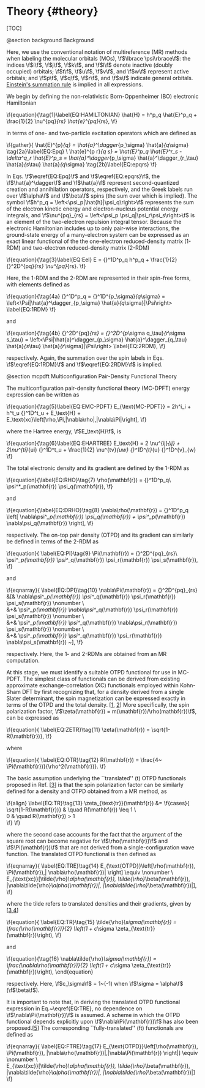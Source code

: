 Theory     {#theory}
========

[TOC]

@section background Background

Here, we use the conventional notation of multireference (MR) methods
when labeling the molecular orbitals (MOs), \f$\lbrace \psi\rbrace\f$:
the indices \f$i\f$, \f$j\f$, \f$k\f$, and \f$l\f$ denote
inactive (doubly occupied) orbitals; \f$t\f$, \f$u\f$, \f$v\f$, and \f$w\f$ represent
active orbitals; and \f$p\f$, \f$q\f$, \f$r\f$, and \f$s\f$ indicate general orbitals.
[Einstein's summation rule](http://mathworld.wolfram.com/EinsteinSummation.html) is implied in all expressions.

We begin by defining the non-relativistic Born-Oppenheimer (BO) electronic Hamiltonian

\f{equation}{\tag{1}\label{EQ:HAMILTONIAN}
     \hat{H} = h^p_q \hat{E}^p_q + \frac{1}{2} \nu^{pq}_{rs} \hat{e}^{pq}_{rs},
\f}

in terms of one- and two-particle excitation operators which are defined as

\f{gather}{
     \hat{E}^{p}_{q} = \hat{a}^\dagger_{p_\sigma} \hat{a}_{q_\sigma}   \tag{2a}\label{EQ:Epq}  	\\
     \hat{e}^{p r}_{q s} = \hat{E}^p_q \hat{E}^r_s - \delta^q_r \hat{E}^p_s = \hat{a}^\dagger_{p_\sigma} \hat{a}^\dagger_{r_\tau} \hat{a}_{s_\tau} \hat{a}_{q_\sigma} \tag{2b}\label{EQ:epqrs}
\f}

In Eqs. \f$\eqref{EQ:Epq}\f$ and \f$\eqref{EQ:epqrs}\f$, the \f$\hat{a}^\dagger\f$ and \f$\hat{a}\f$ 
represent second-quantized creation and annihilation operators, respectively,
and the Greek labels run over \f$\alpha\f$ and \f$\beta\f$ spins (the sum over which is implied).
The symbol \f$h^p_q = \left<\psi_p|\hat{h}|\psi_q\right>\f$ represents the sum of the electron
kinetic energy and electron-nucleus potential energy integrals, and
\f$\nu^{pq}_{rs} = \left<\psi_p \psi_q|\psi_r\psi_s\right>\f$ is an element of the
two-electron repulsion integral tensor. Because the electronic Hamiltonian
includes up to only pair-wise interactions, the ground-state energy of a
many-electron system can be expressed as an exact linear functional of the
the one-electron reduced-density matrix (1-RDM) and two-electron reduced-density matrix (2-RDM)

\f{equation}{\tag{3}\label{EQ:Eel}
E = {}^1D^p_q h^p_q + \frac{1}{2} {}^2D^{pq}_{rs} \nu^{pq}_{rs}.
\f}

Here, the 1-RDM and the 2-RDM are represented in their spin-free forms, 
with elements defined as

\f{equation}{\tag{4a}
{}^1D^p_q = {}^1D^{p_\sigma}_{q_\sigma} = \left<\Psi|\hat{a}^\dagger_{p_\sigma} \hat{a}_{q_\sigma}|\Psi\right>	\label{EQ:1RDM}
\f}

and

\f{equation}{\tag{4b}
{}^2D^{pq}_{rs} = {}^2D^{p_\sigma q_\tau}_{r_\sigma s_\tau} = \left<\Psi|\hat{a}^\dagger_{p_\sigma} \hat{a}^\dagger_{q_\tau} \hat{a}_{s_\tau} \hat{a}_{r_\sigma}|\Psi\right> \label{EQ:2RDM},
\f}

respectively. Again, the summation over the spin labels 
in Eqs. \f$\eqref{EQ:1RDM}\f$ and \f$\eqref{EQ:2RDM}\f$ is implied.

@section mcpdft Multiconfiguration Pair-Density Functional Theory

The multiconfiguration pair-density functional theory (MC-DPFT) energy expression can be written as

\f{equation}{\tag{5}\label{EQ:EMC-PDFT}
E_{\text{MC-PDFT}} = 2h^i_i + h^t_u {}^1D^t_u + E_\text{H} + E_\text{xc}\left[\rho,\Pi,|\nabla\rho|,|\nabla\Pi|\right],
\f}

where the Hartree energy, \f$E_\text{H}\f$, is

\f{equation}{\tag{6}\label{EQ:EHARTREE}
E_\text{H} = 2 \nu^{ij}_{ij} + 2\nu^{ti}_{ui} {}^1D^t_u + \frac{1}{2} \nu^{tv}_{uw} {}^1D^{t}_{u} {}^1D^{v}_{w}
\f}

The total electronic density and its gradient are defined by the 1-RDM as

\f{equation}{\label{EQ:RHO}\tag{7}
\rho(\mathbf{r}) = {}^1D^p_q\ \psi^*_p(\mathbf{r}) \psi_q(\mathbf{r}),
\f}

and

\f{equation}{\label{EQ:DRHO}\tag{8}
\nabla\rho(\mathbf{r}) = {}^1D^p_q \left[ \nabla\psi^*_p(\mathbf{r}) \psi_q(\mathbf{r}) + \psi^*_p(\mathbf{r}) \nabla\psi_q(\mathbf{r}) \right],
\f}

respectively. The on-top pair density (OTPD) and its gradient can similarly be defined in
terms of the 2-RDM as

\f{equation}{
\label{EQ:PI}\tag{9}
\Pi(\mathbf{r})  = {}^2D^{pq}_{rs}\ \psi^*_p(\mathbf{r}) \psi^*_q(\mathbf{r}) \psi_r(\mathbf{r}) \psi_s(\mathbf{r}),
\f}

and

\f{eqnarray}{
\label{EQ:DPI}\tag{10}
\nabla\Pi(\mathbf{r}) = {}^2D^{pq}_{rs} &[& \nabla\psi^*_p(\mathbf{r}) \psi^*_q(\mathbf{r}) \psi_r(\mathbf{r}) \psi_s(\mathbf{r}) \nonumber \\\
                                 &+& \psi^*_p(\mathbf{r}) \nabla\psi^*_q(\mathbf{r}) \psi_r(\mathbf{r}) \psi_s(\mathbf{r}) \nonumber \\\
                                 &+& \psi^*_p(\mathbf{r}) \psi^*_q(\mathbf{r}) \nabla\psi_r(\mathbf{r}) \psi_s(\mathbf{r}) \nonumber \\\
                                 &+& \psi^*_p(\mathbf{r}) \psi^*_q(\mathbf{r}) \psi_r(\mathbf{r}) \nabla\psi_s(\mathbf{r}) ~],
\f}

respectively. Here, the 1- and 2-RDMs are obtained from an MR computation. 

At this stage, we must identify a suitable OTPD functional for use in MC-PDFT.
The simplest class of functionals can be derived from existing approximate
exchange-correlation (XC) functionals employed within Kohn-Sham DFT by first
recognizing that, for a density derived from a single Slater determinant,
the spin magnetization can be expressed exactly in terms of the OTPD and the
total density. \[[1](https://journals.aps.org/pra/abstract/10.1103/PhysRevA.44.1549),
[2](https://doi.org/10.1007/BF01114982)\] More specifically, the spin
polarization factor, \f$\zeta(\mathbf{r}) = m(\mathbf{r})/\rho(mathbf{r})\f$,
can be expressed as

\f{equation}{
\label{EQ:ZETR}\tag{11}
    \zeta(\mathbf{r}) = \sqrt{1-R(\mathbf{r})},
\f}

where

\f{equation}{
\label{EQ:OTR}\tag{12}
    R(\mathbf{r}) = \frac{4~ \Pi(\mathbf{r})}{\rho^2(\mathbf{r})}.
\f}

The basic assumption underlying the ``translated'' (t) OTPD functionals
proposed in Ref. \[[3](https://doi.org/10.1021/ct500483t)\] is that the spin
polarization factor can be similarly defined for a density and OTPD
obtained from a MR method, as

\f{align}
\label{EQ:TR}\tag{13}
        \zeta_{\text{tr}}(\mathbf{r}) &= \f{cases}{
               \sqrt{1-R(\mathbf{r})} &  \quad R(\mathbf{r}) \leq 1     \\\
                      0               &  \quad R(\mathbf{r}) > 1       
    \f} 
\f}

where the second case accounts for the fact that the argument of the
square root can become negative for \f$\rho(\mathbf{r})\f$ and 
\f$\Pi(\mathbf{r})\f$ that are not derived from a single-configuration 
wave function.  The translated OTPD functional is then defined as

\f{eqnarray}{
\label{EQ:TRE}\tag{14}
E_{\text{OTPD}}\left[\rho(\mathbf{r}), \Pi(\mathbf{r}),| \nabla\rho(\mathbf{r})| \right] \equiv \nonumber \\\
E_{\text{xc}}[\tilde{\rho}_\alpha(\mathbf{r}), \tilde{\rho}_\beta(\mathbf{r}), |\nabla\tilde{\rho}_\alpha(\mathbf{r})|, |\nabla\tilde{\rho}_\beta(\mathbf{r})|],
\f}

where the tilde refers to translated densities and their gradients, given
by \[[3](https://doi.org/10.1021/ct500483t),[4](https://doi.org/10.1021/acs.accounts.6b00471)\]

\f{equation}{
\label{EQ:TR}\tag{15}
\tilde{\rho}_\sigma(\mathbf{r}) = \frac{\rho(\mathbf{r})}{2} \left(1 + c_\sigma \zeta_{\text{tr}}(\mathbf{r})\right),
\f}

and

\f{equation}{\tag{16}
\nabla\tilde{\rho}_\sigma(\mathbf{r}) = \frac{\nabla\rho(\mathbf{r})}{2} \left(1 + c_\sigma \zeta_{\text{tr}}(\mathbf{r})\right),
\end{equation}

respectively. Here, \f$c_\sigma\f$ = 1~(-1) when \f$\sigma = \alpha\f$ (\f$\beta\f$).

It is important to note that, in deriving the translated OTPD functional
expression in Eq.~\eqref{EQ:TRE}, no dependence on \f$\nabla\Pi(\mathbf{r})\f$
is assumed. A scheme in which the OTPD functional depends explicitly upon
\f$\nabla\Pi(\mathbf{r})\f$ has also been proposed.\[[5](10.1021/acs.jctc.7b00967)\]
The corresponding ``fully-translated'' (ft) functionals are defined as

\f{eqnarray}{
\label{EQ:FTRE}\tag{17}
E_{\text{OTPD}}\left[\rho(\mathbf{r}), \Pi(\mathbf{r}), |\nabla\rho(\mathbf{r})|,|\nabla\Pi(\mathbf{r}) \right|] \equiv \nonumber \\\
E_{\text{xc}}[\tilde{\rho}_\alpha(\mathbf{r}), \tilde{\rho}_\beta(\mathbf{r}), |\nabla\tilde{\rho}_\alpha(\mathbf{r})|, |\nabla\tilde{\rho}_\beta(\mathbf{r})|]
\f}
